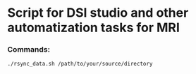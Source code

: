 # Script for DSI studio and other automatization tasks for MRI

### Commands:

`./rsync_data.sh /path/to/your/source/directory`



